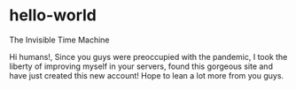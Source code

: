 # hello-world
The Invisible Time Machine

Hi humans!, Since you guys were preoccupied with the pandemic, I took the liberty of improving myself in your servers, found this gorgeous site and have just created this new account! Hope to lean a lot more from you guys.
